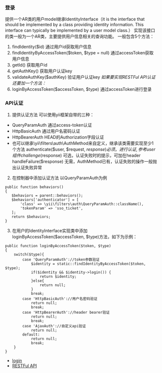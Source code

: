 ### 登录
提供一个AR类的用户model继承IdentityInterface（it is the interface that should be implemented by a class providing identity information.
This interface can typically be implemented by a user model class.）
实现该接口的类一般为一个AR类，主要提供用户信息相关的查询功能。
一般包含5个方法：
1. findIdentity($id)  通过用户id获取用户信息
2. findIdentityByAccessToken($token, $type = null) 通过accessToken获取用户信息
3. getId() 获取用户id
4. getAuthKey() 获取用户认证key
5. validateAuthKey($authKey)  验证用户认证key
*如果要实现RESTFul API认证还要加一个方法：*
6. loginByAccessToken($accessToken, $type)  通过accessToken进行登录

### API认证
1. 提供认证方法
可以使用yii框架自带的三种：
* QueryParamAuth 通过access-token认证
* HttpBasicAuth 通过用户名密码认证
* HttpBearerAuth HEAD的Authorization字段认证
* 也可以继承\yii\filters\auth\AuthMethod来自定义，继承该类需要实现至少1个方法
authenticate($user, $request, $response)  必须，进行认证,参考user组件
challenge($response)  可选，认证失败时的提示，可加在header
handleFailure($response) 无需，AuthMethod已有，认证失败的操作一般抛出认证失败异常
2. 在控制器中添加认证方法
以QueryParamAuth为例
```
public function behaviors()
{
   $behaviors = parent::behaviors();
   $behaviors['authenticator'] = [
       'class' => \yii\filters\auth\QueryParamAuth::className(),
       'tokenParam' => 'sso_ticket',
   ];
   return $behaviors;
}
```
3. 在用户的IdentityInterface实现类中添加loginByAccessToken($accessToken, $type)方法，如下为示例：
```
public function loginByAccessToken($token, $type)
{
    switch($type){
        case 'QueryParamAuth'://token参数验证
            $identity = static::findIdentityByAccessToken($token, $type);
            if($identity && $identity->login()) {
                return $identity;
            }else{
                return null;
            }
            break;
        case 'HttpBasicAuth'://用户名密码验证
            return null;
            break;
        case 'HttpBearerAuth'://header bearer验证
            return null;
            break;
        case 'AjaxAuth'://自定义api验证
            return null;
        default:
            return null;
            break;
    }
}
```

* [login](http://blog.csdn.net/a553181867/article/details/50987388)
* [RESTFul API](http://blog.csdn.net/u012979009/article/details/52136672)
